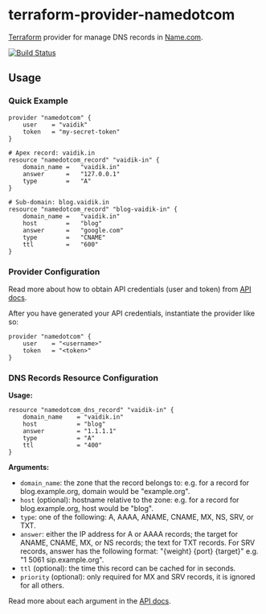 # terraform-provider-namedotcom

[Terraform][1] provider for manage DNS records in [Name.com][2].

[![Build Status](https://travis-ci.org/vaidik/terraform-provider-namedotcom.svg?branch=master)](https://travis-ci.org/vaidik/terraform-provider-namedotcom)

## Usage

### Quick Example

```
provider "namedotcom" {
    user    = "vaidik"
    token   = "my-secret-token"
}

# Apex record: vaidik.in
resource "namedotcom_record" "vaidik-in" {
    domain_name =   "vaidik.in"
    answer      =   "127.0.0.1"
    type        =   "A"
}

# Sub-domain: blog.vaidik.in
resource "namedotcom_record" "blog-vaidik-in" {
    domain_name =   "vaidik.in"
    host        =   "blog"
    answer      =   "google.com"
    type        =   "CNAME"
    ttl         =   "600"
}
```

### Provider Configuration

Read more about how to obtain API credentials (user and token) from [API
docs][3].

After you have generated your API credentials, instantiate the provider like so:

```
provider "namedotcom" {
    user    = "<username>"
    token   = "<token>"
}
```

### DNS Records Resource Configuration

**Usage:**
```
resource "namedotcom_dns_record" "vaidik-in" {
    domain_name    = "vaidik.in"
    host           = "blog"
    answer         = "1.1.1.1"
    type           = "A"
    ttl            = "400"
}
```

**Arguments:**

* `domain_name`: the zone that the record belongs to: e.g. for a record for
  blog.example.org, domain would be "example.org".
* `host` (optional): hostname relative to the zone: e.g. for a record for
  blog.example.org, host would be "blog". 
* `type`: one of the following: A, AAAA, ANAME, CNAME, MX, NS, SRV, or TXT.
* `answer`: either the IP address for A or AAAA records; the target for ANAME,
  CNAME, MX, or NS records; the text for TXT records. For SRV records, answer
  has the following format: "{weight} {port} {target}" e.g.
  "1 5061 sip.example.org".
* `ttl` (optional): the time this record can be cached for in seconds.
* `priority` (optional): only required for MX and SRV records, it is ignored
  for all others.

Read more about each argument in the [API docs][4].

[1]: https://terraform.io/
[2]: https://www.name.com/
[3]: https://www.name.com/api-docs/
[4]: https://www.name.com/api-docs/DNS#CreateRecord
